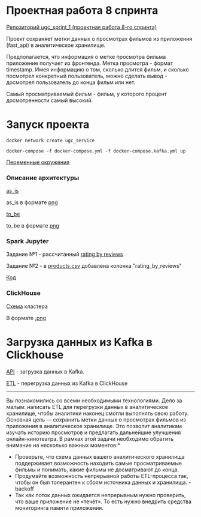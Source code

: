 # Проектная работа 8 спринта

[Репозиторий ugc_sprint_1 (проектная работа 8-го спринта)](https://github.com/NataliaLaktyushkina/ugc_sprint_1)

Проект сохраняет метки данных о просмотрах фильмов
из приложения (fast_api) в аналитическое хранилище.


Предполагается, что информация о метке просмотра фильма приложение получает из фронтенда.
Метка просмотра - формат timestamp.
Имея информацию о том, сколько длится фильм, и сколько посмотрел конкретный пользователь,
можно сделать вывод - досмотрел пользователь до конца фильм или нет.

Самый просматриваемый фильм - фильм, у которого процент досмотренности самый высокий.


# Запуск проекта
`docker network create ugc_service`

`docker-compose -f docker-compose.yml -f docker-compose.kafka.yml up`

[Переменные окружения](/fast_api/src/core/.env.example)

### Описание архитектуры
[as_is](uml/as_is.drawio)

as_is в формате [png](uml/as_is.png)

[to_be](uml/to_be.drawio)

to_be в формате [png](uml/to_be.png)

### Spark Jupyter

Задание №1 - рассчитанный [rating by reviews](/spark_data/combined/rating_by_reviews)

Задание №2 - в [products.csv](/spark_data/combined/products_with_ratings.csv) добавлена колонка "rating_by_reviews"

[Код](/spark_data/Ice_cream_rating.ipynb)

### ClickHouse

[Схема](/click_house/clickhouse_schema.drawio) кластера 

В формате [.png](/click_house/click_house_schema.png)

# Загрузка данных из Kafka в Clickhouse

[API](/fast_api) - загрузка данных в Kafka.

[ETL](/etl) - перегрузка данных из Kafka в ClickHouse
___
Вы познакомились со всеми необходимыми технологиями. Дело за малым: написать ETL для перегрузки данных в аналитическое хранилище, чтобы аналитики наконец смогли выполнять свою работу. Основная цель — сохранить метки данных о просмотрах фильмов из приложения в аналитическое хранилище. Это позволит аналитикам изучать историю просмотров и предлагать дальнейшие улучшения онлайн-кинотеатра.
В рамках этой задачи необходимо обратить внимание на несколько важных моментов:*
- Проверьте, что схема данных вашего аналитического хранилища поддерживает возможность находить самые просматриваемые фильмы и понимать, какие фильмы не досматривают до конца.
- Продумайте возможность непрерывной работы ETL-процесса так, 
чтобы он был толерантен к сбоям источника данных и хранилища. - backoff
- Так как поток данных ожидается непрерывным нужно проверить, что ваше приложение не «течёт». 
То есть нужно внедрить средства мониторинга памяти приложения.






